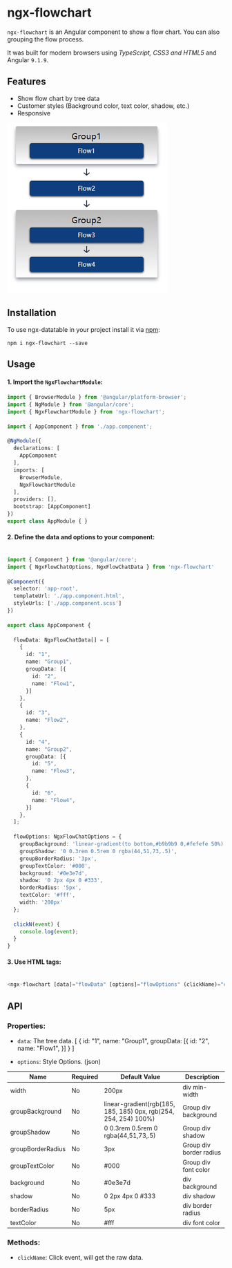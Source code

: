 # ngx-flowchart

`ngx-flowchart` is an Angular component to show a flow chart. You can also grouping the flow process.

It was built for modern browsers using _TypeScript, CSS3 and HTML5_ and Angular `9.1.9`. 

## Features

- Show flow chart by tree data
- Customer styles (Background color, text color, shadow, etc.)
- Responsive

![screenshot](https://raw.githubusercontent.com/jyzbamboo/ngx-flowchart/master/src/assets/screen-shot.png)

## Installation

To use ngx-datatable in your project install it via [npm](https://www.npmjs.com/package/ngx-flowchart):

```
npm i ngx-flowchart --save
```

## Usage

#### 1. Import the `NgxFlowchartModule`:

```ts
import { BrowserModule } from '@angular/platform-browser';
import { NgModule } from '@angular/core';
import { NgxFlowchartModule } from 'ngx-flowchart';

import { AppComponent } from './app.component';

@NgModule({
  declarations: [
    AppComponent
  ],
  imports: [
    BrowserModule,
    NgxFlowchartModule
  ],
  providers: [],
  bootstrap: [AppComponent]
})
export class AppModule { }

```

#### 2. Define the data and options to your component:

```ts

import { Component } from '@angular/core';
import { NgxFlowChatOptions, NgxFlowChatData } from 'ngx-flowchart'

@Component({
  selector: 'app-root',
  templateUrl: './app.component.html',
  styleUrls: ['./app.component.scss']
})

export class AppComponent {

  flowData: NgxFlowChatData[] = [
    {
      id: "1",
      name: "Group1",
      groupData: [{
        id: "2",
        name: "Flow1",
      }]
    },
    {
      id: "3",
      name: "Flow2",
    },
    {
      id: "4",
      name: "Group2",
      groupData: [{
        id: "5",
        name: "Flow3",
      },
      {
        id: "6",
        name: "Flow4",
      }]
    },
  ];

  flowOptions: NgxFlowChatOptions = {
    groupBackground: 'linear-gradient(to bottom,#b9b9b9 0,#fefefe 50%)',
    groupShadow: '0 0.3rem 0.5rem 0 rgba(44,51,73,.5)',
    groupBorderRadius: '3px',
    groupTextColor: '#000',
    background: '#0e3e7d',
    shadow: '0 2px 4px 0 #333',
    borderRadius: '5px',
    textColor: '#fff',
    width: '200px'
  };

  clickN(event) {
    console.log(event);
  }
}


```

#### 3. Use HTML tags:
```ts

<ngx-flowchart [data]="flowData" [options]="flowOptions" (clickName)="clickN($event)"></ngx-flowchart>

```

## API

### Properties:

- `data`: The tree data.
    [
        {
            id: "1",
            name: "Group1",
            groupData: [{
                id: "2",
                name: "Flow1",
            }]
        }
    ]

- `options`: Style Options. (json)

| Name | Required | Default Value | Description
| ---- | -------- | ------------- | ---------- |
| width | No | 200px| div min-width |
| groupBackground | No | linear-gradient(rgb(185, 185, 185) 0px, rgb(254, 254, 254) 100%) | Group div background |
| groupShadow | No | 0 0.3rem 0.5rem 0 rgba(44,51,73,.5)| Group div shadow |
| groupBorderRadius | No | 3px | Group div border radius |
| groupTextColor | No | #000 | Group div font color |
| background | No | #0e3e7d | div background |
| shadow | No | 0 2px 4px 0 #333 | div shadow |
| borderRadius | No | 5px | div border radius |
| textColor | No | #fff | div font color |


### Methods:

- `clickName`: Click event, will get the raw data.
